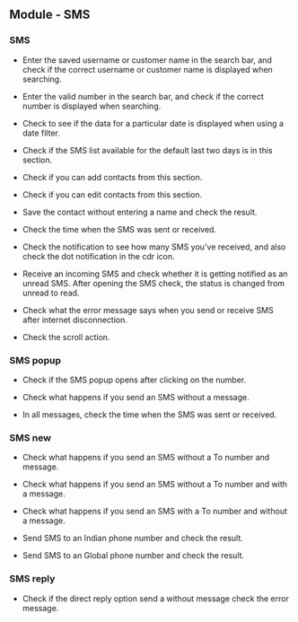 ## Module - SMS

### SMS

* Enter the saved username or customer name in the search bar, and check if the correct username or customer name is displayed when searching.

* Enter the valid number in the search bar, and check if the correct number is displayed when searching.

* Check to see if the data for a particular date is displayed when using a date filter.

* Check if the SMS list available for the default last two days is in this section.

* Check if you can add contacts from this section.

* Check if you can edit contacts from this section.

* Save the contact without entering a name and check the result.

* Check the time when the SMS was sent or received.

* Check the notification to see how many SMS you've received, and also check the dot notification in the cdr icon.

* Receive an incoming SMS and check whether it is getting notified as an unread SMS. After opening the SMS check, the status is changed from unread to read.

* Check what the error message says when you send or receive SMS after internet disconnection.

* Check the scroll action.

### SMS popup

* Check if the SMS popup opens after clicking on the number.

* Check what happens if you send an SMS without a message.

* In all messages, check the time when the SMS was sent or received.


### SMS new

* Check what happens if you send an SMS without a To number and message.

* Check what happens if you send an SMS without a To number and with a message.

* Check what happens if you send an SMS with a To number and without a message.

* Send SMS to an Indian phone number and check the result.

* Send SMS to an Global phone number and check the result.

### SMS reply

* Check if the direct reply option send a without message check the error message.

